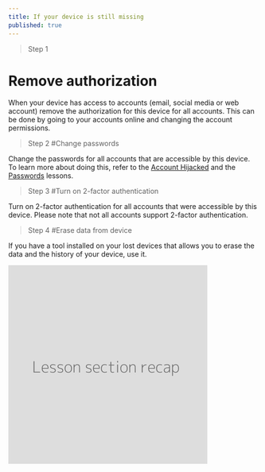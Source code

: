 ```yaml
---
title: If your device is still missing
published: true
---
```

> Step 1
# Remove authorization

When your device has access to accounts (email, social media or web account) remove the authorization for this device for all accounts. This can be done by going to your accounts online and changing the account permissions.
<br>
>Step 2
#Change passwords

Change the passwords for all accounts that are accessible by this device. To learn more about doing this, refer to the [Account Hijacked](en/topics/practice-1-emergencies/2-account-hijacked/1-1-intro.md) and the [Passwords](en/topics/understand-4-digisec/2-passwords/1-intro.md) lessons.
<br>
>Step 3
#Turn on 2-factor authentication

Turn on 2-factor authentication for all accounts that were accessible by this device. Please note that not all accounts support 2-factor authentication.
<br>
>Step 4
#Erase data from device

If you have a tool installed on your lost devices that allows you to erase the data and the history of your device, use it.

![](recap.png)
